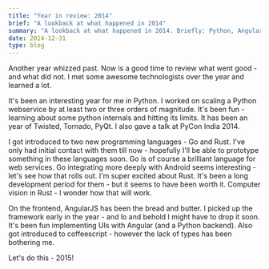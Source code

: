 ```yaml
---
title: "Year in review: 2014"
brief: "A lookback at what happened in 2014"
summary: "A lookback at what happened in 2014. Briefly: Python, Angular, Rust"
date: 2014-12-31
type: blog
---
```


Another year whizzed past. Now is a good time to review what went good - and what did not. I met some awesome technologists over the year and learned a lot.

It's been an interesting year for me in Python. I worked on scaling a Python webservice by at least two or three orders of magnitude. It's been fun - learning about some python internals and hitting its limits. It has been an year of Twisted, Tornado, PyQt. I also gave a talk at PyCon India 2014.

I got introduced to two new programming languages - Go and Rust. I've only had initial contact with them till now - hopefully I'll be able to prototype something in these languages soon. Go is of course a brilliant language for web services. Go integrating more deeply with Android seems interesting - let's see how that rolls out. I'm super excited about Rust. It's been a long development period for them - but it seems to have been worth it. Computer vision in Rust - I wonder how that will work.

On the frontend, AngularJS has been the bread and butter. I picked up the framework early in the year - and lo and behold I might have to drop it soon. It's been fun implementing UIs with Angular (and a Python backend). Also got introduced to coffeescript - however the lack of types has been bothering me.

Let's do this - 2015!
